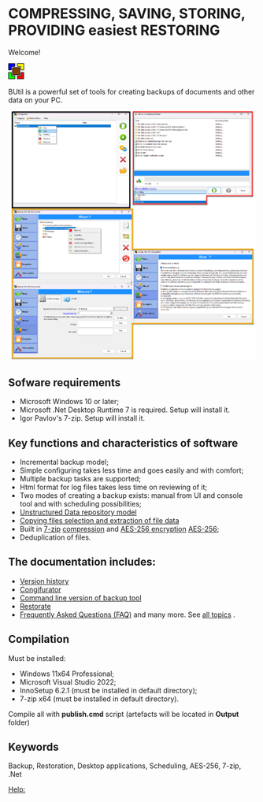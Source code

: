 # COMPRESSING, SAVING, STORING, PROVIDING easiest RESTORING

Welcome!

![BUtil Logotype](./help/Readme%20Assets/Logotype.bmp)

BUtil is a powerful set of tools for creating backups of documents and other data on your PC.

![The main window of configurator, backup ui master](./help/Readme%20Assets/Screenshot%201.png)

## Sofware requirements

- Microsoft Windows 10 or later;
- Microsoft .Net Desktop Runtime 7 is required. Setup will install it.
- Igor Pavlov's 7-zip. Setup will install it.

## Key functions and characteristics of software

- Incremental backup model;
- Simple configuring takes less time and goes easily and with comfort;
- Multiple backup tasks are supported;
- Html format for log files takes less time on reviewing of it;
- Two modes of creating a backup exists: manual from UI and console tool and with scheduling possibilities;
- [Unstructured Data repository model](./help/Other/Glossary.md)
- [Copying files selection and extraction of file data](./help/Other/Glossary.md)
- Built in [7-zip](https://www.7-zip.org/) [compression](https://en.wikipedia.org/wiki/Data_compression) and [AES-256 encryption](https://www.7-zip.org/) [AES-256](https://en.wikipedia.org/wiki/Advanced_Encryption_Standard);
- Deduplication of files.

## The documentation includes:

- [Version history](./help/Other/Version%20History%20(Changelog).md)
- [Congifurator](./help/Configure/Configurator.md)
- [Command line version of backup tool](./help/Backup/Backup%20via%20Console%20Tool.md)
- [Restorate](./help/Restore/Restoration%20Wizard.md)
- [Frequently Asked Questions (FAQ)](./help/Other/Frequently%20Asked%20Questions.md)
and many more. See [all topics](./help/TOC.md) .

## Compilation

Must be installed:
- Windows 11x64 Professional;
- Microsoft Visual Studio 2022;
- InnoSetup 6.2.1 (must be installed in default directory);
- 7-zip x64 (must be installed in default directory).

Compile all with **publish.cmd** script (artefacts will be located in **Output** folder)

## Keywords

Backup, Restoration, Desktop applications, Scheduling, AES-256, 7-zip, .Net

[Help:](https://github.com/drweb86/butil/blob/master/help/TOC.md)
